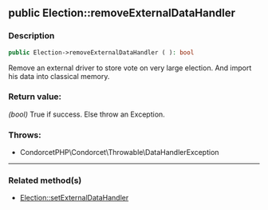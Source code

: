 ## public Election::removeExternalDataHandler

### Description    

```php
public Election->removeExternalDataHandler ( ): bool
```

Remove an external driver to store vote on very large election. And import his data into classical memory.
    

### Return value:   

*(bool)* True if success. Else throw an Exception.



### Throws:   

* CondorcetPHP\Condorcet\Throwable\DataHandlerException

---------------------------------------

### Related method(s)      

* [Election::setExternalDataHandler](../Election%20Class/public%20Election--setExternalDataHandler.md)    

